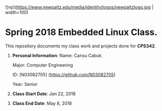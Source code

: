 ![np](https://www.newpaltz.edu/media/identity/logos/newpaltzlogo.jpg | width=100)
# Spring 2018 Embedded Linux Class.

This repository documents my class work and projects done for **CPS342**.

  1. **Personal Information**:
     Name: Cansu Cabuk

     Major: Computer Engineering 

     ID: [N03082705] (https://github.com/N03082705)

     Year: Senior

   2. **Class Start Date**: Jan 22, 2018

   3. **Class End Date**: May 8, 2018



